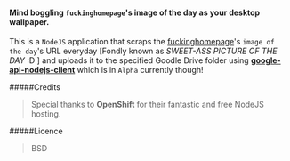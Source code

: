 #### Mind boggling `fuckinghomepage`'s image of the day as your desktop wallpaper.


This is a `NodeJS` application that scraps the [fuckinghomepage](http://fuckinghomepage.com)'s `image of the day`'s URL everyday [Fondly known as *SWEET-ASS PICTURE OF THE DAY* :D ] and uploads it to the specified Goodle Drive folder using [**google-api-nodejs-client**](https://github.com/google/google-api-nodejs-client/) which is in `Alpha` currently though!


#####Credits
>Special thanks to **OpenShift** for their fantastic and free NodeJS hosting. 


#####Licence
>BSD
